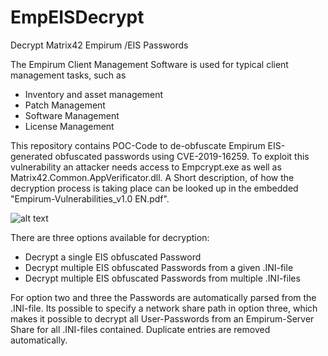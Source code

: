 # EmpEISDecrypt
Decrypt Matrix42 Empirum /EIS Passwords

The Empirum Client Management Software is used for typical client management tasks, such as

* Inventory and asset management  
* Patch Management  
* Software Management  
* License Management

This repository contains POC-Code to de-obfuscate Empirum EIS-generated obfuscated passwords using CVE-2019-16259. To exploit this vulnerability an attacker needs access to Empcrypt.exe as well as Matrix42.Common.AppVerificator.dll.  A Short description, of how the decryption process is taking place can be looked up in the embedded "Empirum-Vulnerabilities_v1.0 EN.pdf".

![alt text](https://github.com/S3cur3Th1sSh1t/EmpEISDecrypt/raw/master/EmpEISDecrypt.JPG)

There are three options available for decryption:

* Decrypt a single EIS obfuscated Password
* Decrypt multiple EIS obfuscated Passwords from a given .INI-file
* Decrypt multiple EIS obfuscated Passwords from multiple .INI-files

For option two and three the Passwords are automatically parsed from the .INI-file.
Its possible to specify a network share path in option three, which makes it possible to decrypt all User-Passwords from an Empirum-Server Share for all .INI-files contained. Duplicate entries are removed automatically. 
